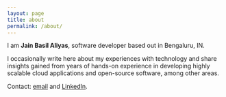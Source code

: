 ```yaml
---
layout: page
title: about
permalink: /about/
---
```


I am **Jain Basil Aliyas**, software developer based out in Bengaluru, IN.


I occasionally write here about my experiences with technology and share insights gained from years of hands-on experience in developing highly scalable cloud applications and open-source software, among other areas.

Contact: [email](mailto:jainbasil+blog@gmail.com) and [LinkedIn](https://www.linkedin.com/in/jainbasil).